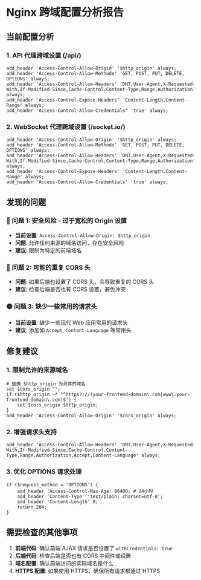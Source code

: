 # Nginx 跨域配置分析报告

## 当前配置分析

### 1. API 代理跨域设置 (/api/)
```nginx
add_header 'Access-Control-Allow-Origin' '$http_origin' always;
add_header 'Access-Control-Allow-Methods' 'GET, POST, PUT, DELETE, OPTIONS' always;
add_header 'Access-Control-Allow-Headers' 'DNT,User-Agent,X-Requested-With,If-Modified-Since,Cache-Control,Content-Type,Range,Authorization' always;
add_header 'Access-Control-Expose-Headers' 'Content-Length,Content-Range' always;
add_header 'Access-Control-Allow-Credentials' 'true' always;
```

### 2. WebSocket 代理跨域设置 (/socket.io/)
```nginx
add_header 'Access-Control-Allow-Origin' '$http_origin' always;
add_header 'Access-Control-Allow-Methods' 'GET, POST, PUT, DELETE, OPTIONS' always;
add_header 'Access-Control-Allow-Headers' 'DNT,User-Agent,X-Requested-With,If-Modified-Since,Cache-Control,Content-Type,Range,Authorization' always;
add_header 'Access-Control-Expose-Headers' 'Content-Length,Content-Range' always;
add_header 'Access-Control-Allow-Credentials' 'true' always;
```

## 发现的问题

### 🔴 问题 1: 安全风险 - 过于宽松的 Origin 设置
- **当前设置**: `Access-Control-Allow-Origin: $http_origin`
- **问题**: 允许任何来源的域名访问，存在安全风险
- **建议**: 限制为特定的前端域名

### 🔴 问题 2: 可能的重复 CORS 头
- **问题**: 如果后端也设置了 CORS 头，会导致重复的 CORS 头
- **建议**: 检查后端是否也有 CORS 设置，避免冲突

### 🟡 问题 3: 缺少一些常用的请求头
- **当前设置**: 缺少一些现代 Web 应用常用的请求头
- **建议**: 添加如 `Accept`, `Content-Language` 等常用头

## 修复建议

### 1. 限制允许的来源域名
```nginx
# 替换 $http_origin 为具体的域名
set $cors_origin "";
if ($http_origin ~* "^https?://(your-frontend-domain\.com|www\.your-frontend-domain\.com)$") {
    set $cors_origin $http_origin;
}
add_header 'Access-Control-Allow-Origin' '$cors_origin' always;
```

### 2. 增强请求头支持
```nginx
add_header 'Access-Control-Allow-Headers' 'DNT,User-Agent,X-Requested-With,If-Modified-Since,Cache-Control,Content-Type,Range,Authorization,Accept,Content-Language' always;
```

### 3. 优化 OPTIONS 请求处理
```nginx
if ($request_method = 'OPTIONS') {
    add_header 'Access-Control-Max-Age' 86400; # 24小时
    add_header 'Content-Type' 'text/plain; charset=utf-8';
    add_header 'Content-Length' 0;
    return 204;
}
```

## 需要检查的其他事项

1. **前端代码**: 确认前端 AJAX 请求是否设置了 `withCredentials: true`
2. **后端代码**: 检查后端是否也有 CORS 中间件或设置
3. **域名配置**: 确认前端访问的实际域名是什么
4. **HTTPS 配置**: 如果使用 HTTPS，确保所有请求都通过 HTTPS
